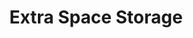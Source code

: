 ---
title: "Extra Space Storage"
url: /san-antonio/extra-space-storage-marbach-road/
shop: storage rental
---